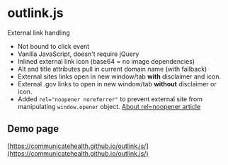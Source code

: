 # outlink.js

External link handling

* Not bound to click event
* Vanilla JavaScript, doesn't require jQuery
* Inlined external link icon (base64 = no image dependencies)
* Alt and title attributes pull in current domain name (with fallback)
* External sites links open in new window/tab **with** disclaimer and icon.
* External .gov links to open in new window/tab **without** disclaimer or icon.
* Added ```rel="noopener noreferrer"``` to prevent external site from manipulating ```window.opener``` object. [About rel=noopener article](https://mathiasbynens.github.io/rel-noopener/)

## Demo page

[https://communicatehealth.github.io/outlink.js/](https://communicatehealth.github.io/outlink.js/)

